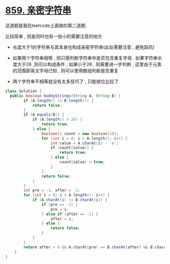 # [859. 亲密字符串](https://leetcode-cn.com/problems/buddy-strings/)

这道题是我在leetcode上面做的第二道题. 

比较简单 , 但是同时也有一些小的需要注意的地方 

* 长度大于1的字符串与其本身也构成亲密字符串(此处需要注意 , 避免踩坑)

* 如果两个字符串相等 , 则只需判断字符串中是否包含重复字母  . 如果字符串长度大于26 ,则可以构成条件 , 如果小于26 , 则需要进一步判断 , 这里由于元素的范围即英文字母已知 , 则可以使用数组判断是否重复
* 两个字符串不相等就没有太多技巧了 , 只能按位比较了

``` java
class Solution {
  public boolean buddyStrings(String A, String B) {
        if (A.length() != B.length()) {
            return false;
        }
        if (A.equals(B)) {
            if (A.length() > 26) {
                return true;
            } else {
                boolean[] count = new boolean[26];
                for (int i = 0; i < A.length(); i++) {
                    int value = A.charAt(i) - 'a';
                    if (count[value]) {
                        return true;
                    } else {
                        count[value] = true;
                    }
                }
                return false;
            }
        }
        int pre = -1, after = -1;
        for (int i = 0; i < A.length(); i++) {
            if (A.charAt(i) != B.charAt(i)) {
                if (pre == -1) {
                    pre = i;
                } else if (after == -1) {
                    after = i;
                } else {
                    return false;
                }
            }
        }
        return after > 0 && A.charAt(pre) == B.charAt(after) && B.charAt(pre) == A.charAt(after);
    }
}
```

